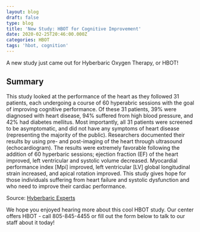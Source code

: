 ```yaml
---
layout: blog
draft: false
type: blog
title: 'New Study: HBOT for Cognitive Improvement'
date: 2020-02-25T20:46:00.000Z
categories: HBOT
tags: 'hbot, cognition'
---
```

A new study just came out for Hyberbaric Oxygen Therapy, or HBOT!

## Summary

This study looked at the performance of the heart as they followed 31 patients, each undergoing a course of 60 hyperabric sessions with the goal of improving cognitive performance. Of these 31 patients, 39% were diagnosed with heart disease, 94% suffered from high blood pressure, and 42% had diabetes mellitus. Most importantly, all 31 patients were screened to be asymptomatic, and did not have any symptoms of heart disease (representing the majority of the public). Researchers documented their results by using pre- and post-imaging of the heart through ultrasound (echocardiogram). The results were extremely favorable following the addition of 60 hyperbaric sessions; ejection fraction (EF) of the heart improved, left ventricular and systolic volume decreased. Myocardial performance index \[Mpi] improved, left ventricular \[LV] global longitudinal strain increased, and apical rotation improved. This study gives hope for those individuals suffering from heart failure and systolic dysfunction and who need to improve their cardiac performance.

Source: [Hyberbaric Experts](http://hyperbaricexperts.com/hyperbaric-oxygen-therapy-improves-heart-function-and-cardiac-performance/)

We hope you enjoyed hearing more about this cool HBOT study. Our center offers HBOT - call 805-845-4455 or fill out the form below to talk to our staff about it today!
